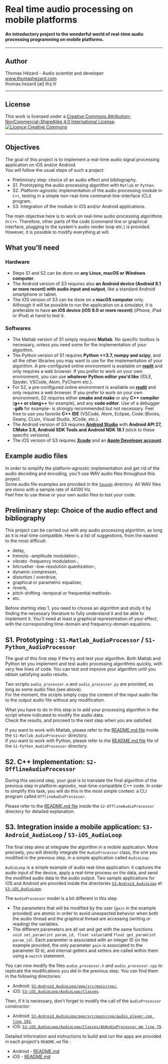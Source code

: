 
# Real time audio processing on mobile platforms

#### An introductory project to the wonderful world of real-time audio processing programming on mobile platforms.

---

## Author

Thomas Hézard - Audio scientist and developer  
www.thomashezard.com  
thomas.hezard [at] thz.fr

---

## License

This work is licensed under a [Creative Commons Attribution-NonCommercial-ShareAlike 4.0 International License](http://creativecommons.org/licenses/by-nc-sa/4.0/).  
[![Licence Creative Commons](https://i.creativecommons.org/l/by-nc-sa/4.0/88x31.png)](http://creativecommons.org/licenses/by-nc-sa/4.0/)

---

## Objectives

The goal of this project is to implement a real-time audio signal processing application on iOS and/or Android.  
You will follow the usual steps of such a project:  

- Preliminary step: choice of an audio effect and bibliography.
- S1. Prototyping the audio processing algorithm with `Matlab` or `Python`.
- S2. Platform-agnostic implementation of the audio processing module in `C++`, testing in a simple non-real-time command-line-interface (CLI) program.
- S3. Integration of the module in iOS and/or Android applications.

The main objective here is to work on real-time audio processing algorithms in `C++`. Therefore, other parts of the code (command line or graphical interface, plugging to the system's audio render loop etc.) is provided. However, it is possible to modify everything at will.


## What you'll need

### Hardware

- Steps S1 and S2 can be done on __any Linux, macOS or Windows computer__.
- The Android version of S3 requires also __an Android device (Android 8.1 or more recent) with audio input and output__, like a standard Android smartphone or tablet.
- The iOS version of S3 can be done on a __macOS computer__ only. Although it will be possible to run the application on a simulator, it is preferable to have __an iOS device (iOS 9.0 or more recent)__ (iPhone, iPad or iPod) at hand to test it.

### Softwares

- The Matlab version of S1 simply requires __Matlab__. No specific toolbox is necessary, unless you need some for the implementation of your algorithm.
- The Python version of S1 requires __Python >=3.7, numpy and scipy__, and all the other libraries you may want to use for the implementation of your algorithm. A pre-configured online environment is available on __[replit](https://replit.com)__ and only requires a web browser. If you prefer to work on your own environment, you can use __whatever Python editor you'd like__ (IDLE, Spyder, VSCode, Atom, PyCharm etc.).
- For S2, a pre-configured online environment is available on __[replit](https://replit.com)__ and only requires a web browser. If you prefer to work on your own environment, S2 requires either __cmake and make__ or any __C++ compiler__ (__g++ or clang++__ for example), and any __code editor__. Use of a debugger -__gdb__ for example- is strongly recommended but not necessary. Feel free to use you favorite __C++ IDE__ (VSCode, Atom, Eclipse, Code::Blocks, Geany, CLion, Visual Studio, XCode, etc.).
- The Android version of S3 requires [__Android Studio__](https://developer.android.com/studio/) with __Android API 27, CMake 3.6, Android SDK Tools and Android NDK 18.1__ (stick to these specific versions).
- The iOS version of S3 requires [__Xcode__](https://developer.apple.com/xcode/) and an __[Apple Developer account](https://developer.apple.com/account/)__.


## Example audio files

In order to simplify the platform-agnostic implementation and get rid of the audio decoding and encoding, you'll use WAV audio files throughout this project.  
Some audio file examples are provided in the [`Sounds`](Sounds) directory. All WAV files are mono with a sample rate of 44100 Hz.  
Feel free to use these or your own audio files to test your code.


## Preliminary step: Choice of the audio effect and bibliography

This project can be carried out with any audio processing algorithm, as long as it is real-time compatible. Here is a list of suggestions, from the easiest to the most difficult:

- delay,
- tremolo -amplitude modulation-,
- vibrato -frequency modulation-,
- bitcrusher -low-resolution quantization-,
- dynamic compressor,
- distortion / overdrive,
- graphical or parametric equalizer,
- reverb,
- pitch-shifting -temporal or frequential methods-
- etc.

Before starting step 1, you need to choose an algorithm and study it by finding the necessary literature to fully understand it and be able to implement it. You'll need at least a graphical representation of your effect, with the corresponding time-domain and frequency-domain equations.


## S1. Prototyping : `S1-Matlab_AudioProcessor` / `S1-Python_AudioProcessor`

The goal of this first step if the try and test your algorithm. Both Matlab and Python let you implement and test audio processing algorithms quickly, with very few lines of code. You can test and improve your algorithm until you obtain satisfying audio results.

Two scripts `audio_processor.m` and `audio_processor.py` are provided, as long as some audio files (see above).  
For the moment, the scripts simply copy the content of the input audio file to the output audio file without any modification.

What you have to do in this step is to add your processing algorithm in the script where indicated to modify the audio data.  
Check the results, and proceed to the next step when you are satisfied.  

If you want to work with Matlab, please refer to the [README.md file](S1-Matlab_AudioProcessor/README.md) inside the `S1-Matlab_AudioProcessor` directory.  
If you want to work with Python, please refer to the [README.md file](S1-Python_AudioProcessor/README.md) file of the `S1-Python_AudioProcessor` directory.  


## S2. C++ Implementation: `S2-OfflineAudioProcessor`

During this second step, your goal is to translate the final algorithm of the previous step in platform-agnostic, real-time-compatible C++ code. In order to simplify this task, you will do this in the most simple context: a CLI program called `OfflineAudioProcessor`.  

Please refer to the [README.md file](S2-OfflineAudioProcessor/README.md) inside the `S2-OfflineAudioProcessor` directory for detailed explanation.

## S3. Integration inside a mobile application: `S3-Android_AudioLoop` / `S3-iOS_AudioLoop`

The final step aims at integrate the algorithm in a mobile application. More precisely, you will directly integrate the `AudioProcessor` class, the one you modified in the previous step, in a simple application called `AudioLoop`.

`AudioLoop` is a simple example of audio real-time application: it captures the audio input of the device, apply a real-time process on the data, and send the modified audio data to the audio output. Two sample applications for iOS and Android are provided inside the directories [`S3-Android_AudioLoop`](S3-Android_AudioLoop) et [`S3-iOS_AudioLoop`](S3-iOS_AudioLoop).

The `AudioProcessor` model is a bit different in this step.

- The parameters that will be modified by the user (`gain` in the example provided) are atomic in order to avoid unexpected behavior when both the audio thread and the graphical thread are accessing (writing or reading) the variables.
- The different parameters are all set and get with the same functions `void set_param(int param_id, float value)`and `float get_param(int param_id)`. Each parameter is associated with an integer ID (in the example provided, the only parameter `gain` is associated to the parameter ID `0`), and internal getters and setters are called within them using a `switch` statement.

You can now modify the files `audio_processor.h` and `audio_processor.cpp` to replicate the modifications you did in the previous step. You can find them in the following directories:

- Android: [`S3-Android_AudioLoop/app/src/main/cpp/`](S3-Android_AudioLoop/app/src/main/cpp),
- iOS: [`S3-iOS_AudioLoop/AudioLoop/Classes`](S3-iOS_AudioLoop/AudioLoop/Classes).

Then, if it is necessary, don't forget to modify the call of the `AudioProcessor` constructor:

- Android: [`S3-Android_AudioLoop/app/src/main/cpp/audio_player.cpp line 193`](S3-Android_AudioLoop/app/src/main/cpp/audio_player.cpp#L193),
- iOS: [`S3-iOS_AudioLoop/AudioLoop/Classes/AUAudioProcessor.mm line 79`](S3-iOS_AudioLoop/AudioLoop/Classes/AUAudioProcessor.mm#L79).


Detailed information and instructions to build and run the apps are provided in each project's `README.md` file :
- Android - [README.md](S3-Android_AudioLoop/README.md)
- iOS - [README.md](S3-iOS_AudioLoop/README.md)
